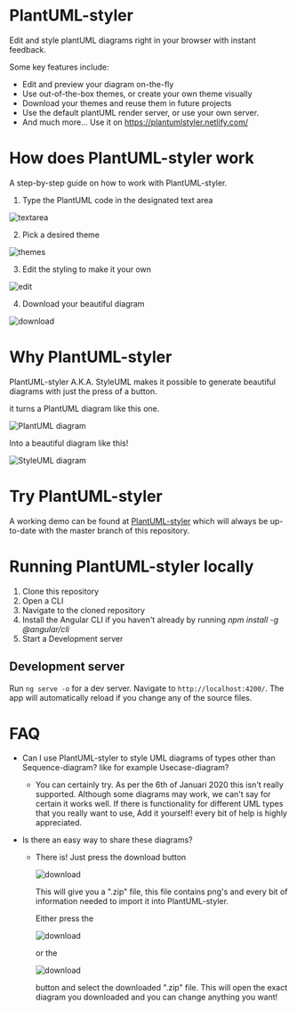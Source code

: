 # PlantUML-styler
Edit and style plantUML diagrams right in your browser with instant feedback. 

Some key features include:
* Edit and preview your diagram on-the-fly
* Use out-of-the-box themes, or create your own theme visually
* Download your themes and reuse them in future projects
* Use the default plantUML render server, or use your own server.
* And much more...
Use it on https://plantumlstyler.netlify.com/



# How does PlantUML-styler work
A step-by-step guide on how to work with PlantUML-styler.
1. Type the PlantUML code in the designated text area 

![textarea](https://github.com/isaaceindhoven/plantuml-styler/blob/master/Readme_Assets/textarea.png)

2. Pick a desired theme 

![themes](https://github.com/isaaceindhoven/plantuml-styler/blob/master/Readme_Assets/themes.png)

3. Edit the styling to make it your own 

![edit](https://github.com/isaaceindhoven/plantuml-styler/blob/master/Readme_Assets/edit.png)

4. Download your beautiful diagram 

![download](https://github.com/isaaceindhoven/plantuml-styler/blob/master/Readme_Assets/download.png)

# Why PlantUML-styler
PlantUML-styler A.K.A. StyleUML makes it possible to generate beautiful diagrams with just the press of a button.

it turns a PlantUML diagram like this one.

![PlantUML diagram](https://github.com/isaaceindhoven/plantuml-styler/blob/master/Readme_Assets/plantuml.png)

Into a beautiful diagram like this! 

![StyleUML diagram](https://github.com/isaaceindhoven/plantuml-styler/blob/master/Readme_Assets/styleuml.png)

# Try PlantUML-styler
A working demo can be found at [PlantUML-styler](https://plantumlstyler.netlify.com/) which will always be up-to-date with the master branch of this repository.

# Running PlantUML-styler locally
1. Clone this repository
2. Open a CLI
3. Navigate to the cloned repository
4. Install the Angular CLI if you haven't already by running _npm install -g @angular/cli_
5. Start a Development server
## Development server
Run `ng serve -o` for a dev server. Navigate to `http://localhost:4200/`. The app will automatically reload if you change any of the source files.

# FAQ
- Can I use PlantUML-styler to style UML diagrams of types other than Sequence-diagram? like for example Usecase-diagram?
  - You can certainly try. As per the 6th of Januari 2020 this isn't really supported. Although some diagrams may work, we can't say for   certain it works well. If there is functionality for different UML types that you really want to use, Add it yourself! every bit of     help is highly appreciated.

- Is there an easy way to share these diagrams?
  - There is! Just press the download button 
  
    ![download](https://github.com/isaaceindhoven/plantuml-styler/blob/master/Readme_Assets/download.png)
    
    This will give you a ".zip" file, this file contains png's and every bit of information needed to import it into PlantUML-styler.
    
    Either press the 
    
    ![download](https://github.com/isaaceindhoven/plantuml-styler/blob/master/Readme_Assets/Plus.png)
    
    or the 
    
    ![download](https://github.com/isaaceindhoven/plantuml-styler/blob/master/Readme_Assets/ImportJSON.png)
    
    button and select the downloaded ".zip" file.
    This will open the exact diagram you downloaded and you can change anything you want!
